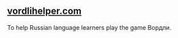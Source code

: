 ## [vordlihelper.com](https://vordlihelper.com)

To help Russian language learners play the game Вордли.
